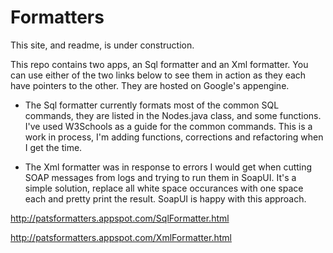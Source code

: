 Formatters
==========

This site, and readme, is under construction.


This repo contains two apps, an Sql formatter and an Xml formatter.  You can use either of the two links below to see them
in action as they each have pointers to the other.  They are hosted on Google's appengine.


* The Sql formatter currently formats most of the common SQL commands, they are listed in the Nodes.java class, and some functions.  I've used W3Schools as a guide for the common commands.  This is a work in process, I'm adding functions, corrections and refactoring when I get the time.


* The Xml formatter was in response to errors I would get when cutting SOAP messages from logs and trying to run them in SoapUI.
It's a simple solution, replace all white space occurances with one space each and pretty print the result.  SoapUI is happy with this approach.


http://patsformatters.appspot.com/SqlFormatter.html

http://patsformatters.appspot.com/XmlFormatter.html
